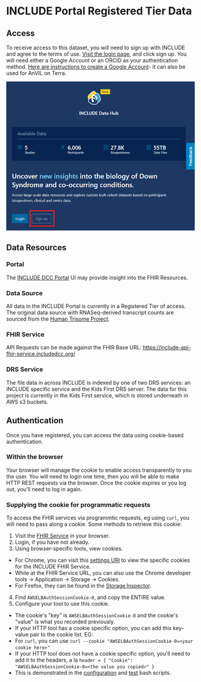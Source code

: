 # INCLUDE Portal Registered Tier Data

## Access
To receive access to this dataset, you will need to sign up with INCLUDE and agree to the terms of use. [Visit the login page](https://portal.includedcc.org/login), and click sign up. You will need either a Google Account or an ORCID as your authentication method. [Here are instructions to create a Google Account](https://support.google.com/accounts/answer/27441?hl=en)- it can also be used for AnVIL on Terra.

 ![INCLUDE login page with sign up highlighted](img/include_sign_up.png)

## Data Resources

### Portal
The [INCLUDE DCC Portal](https://portal.includedcc.org/) UI may provide insight into the FHIR Resources.

### Data Source
All data in the INCLUDE Portal is currently in a Registered Tier of access. The original data source with RNASeq-derived transcript counts are sourced from the [Human Trisome Project](http://www.trisome.org/). 

### FHIR Service
API Requests can be made against the FHIR Base URL: https://include-api-fhir-service.includedcc.org/ 

### DRS Service
The file data in across INCLUDE is indexed by one of two DRS services: an INCLUDE specific service and the Kids First DRS server. The data for this project is currently in the Kids First service, which is stored underneath in AWS s3 buckets.

## Authentication
Once you have registered, you can access the data using cookie-based authentication.

### Within the browser
Your browser will manage the cookie to enable access transparently to you the user. You will need to login one time, then you will be able to make HTTP REST requests via the browser. Once the cookie expires or you log out, you'll need to log in again.

### Supplying the cookie for programmatic requests
To access the FHIR services via programmtic requests, eg using `curl`, you will need to pass along a cookie. Some methods to retrieve this cookie:
1. Visit the [FHIR Service](https://include-api-fhir-service.includedcc.org/) in your browser.
2. Login, if you have not already.
3. Using browser-specific tools, view cookies. 
- For Chrome, you can visit this [settings URI](chrome://settings/cookies/detail?site=include-api-fhir-service.includedcc.org) to view the specific cookies for the INCLUDE FHIR Service.
- While at the FHIR Service URL, you can also use the Chrome developer tools -> Application -> Storage -> Cookies.
- For Firefox, they can be found in the [Storage Inspector](https://firefox-source-docs.mozilla.org/devtools-user/storage_inspector/index.html).
4. Find `AWSELBAuthSessionCookie-0`, and copy the ENTIRE value. 
5. Configure your tool to use this cookie.
- The cookie's "key" is `AWSELBAuthSessionCookie-0` and the cookie's "value" is what you recorded previously.
- If your HTTP tool has a cookie specific option, you can add this key-value pair to the cookie list. EG:
- For `curl`, you can use `curl --cookie "AWSELBAuthSessionCookie-0=<your cookie here>"`
- If your HTTP tool does not have a cookie specific option, you'll need to add it to the headers, a la `header = { "Cookie": "AWSELBAuthSessionCookie-0=<the value you copied>" }`
- This is demonstrated in the [configuration](config/include.sh) and [test](tests/include_test.sh) bash scripts.
